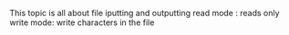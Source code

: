  This topic is all about file iputting and outputting 
read mode : reads only
write mode: write characters in the file 
